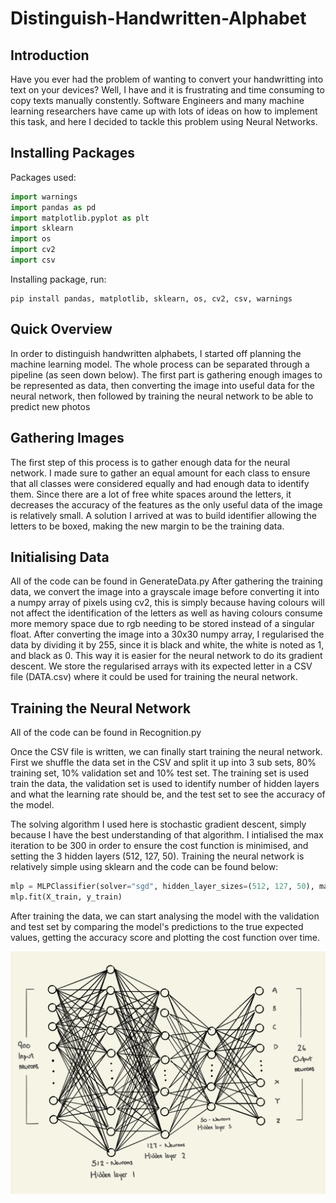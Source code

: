 Distinguish-Handwritten-Alphabet
================================

Introduction
------------
Have you ever had the problem of wanting to convert your handwritting into text on your devices? Well, I have and it is frustrating and time consuming to copy texts manually constently. Software Engineers and many machine learning researchers have came up with lots of ideas on how to implement this task, and here I decided to tackle this problem using Neural Networks.


Installing Packages
-------------------
Packages used:

```python
import warnings
import pandas as pd
import matplotlib.pyplot as plt
import sklearn
import os
import cv2 
import csv
```

Installing package, run:

```terminal
pip install pandas, matplotlib, sklearn, os, cv2, csv, warnings
```

Quick Overview
--------------
In order to distinguish handwritten alphabets, I started off planning the machine learning model. The whole process can be separated through a pipeline (as seen down below). The first part is gathering enough images to be represented as data, then converting the image into useful data for the neural network, then followed by training the neural network to be able to predict new photos


Gathering Images
----------------
The first step of this process is to gather enough data for the neural network. I made sure to gather an equal amount for each class to ensure that all classes were considered equally and had enough data to identify them. Since there are a lot of free white spaces around the letters, it decreases the accuracy of the features as the only useful data of the image is relatively small. A solution I arrived at was to build identifier allowing the letters to be boxed, making the new margin to be the training data.


Initialising Data
-----------------
All of the code can be found in GenerateData.py
After gathering the training data, we convert the image into a grayscale image before converting it into a numpy array of pixels using cv2, this is simply because having colours will not affect the identification of the letters as well as having colours consume more memory space due to rgb needing to be stored instead of a singular float. After converting the image into a 30x30 numpy array, I regularised the data by dividing it by 255, since it is black and white, the white is noted as 1, and black as 0. This way it is easier for the neural network to do its gradient descent. We store the regularised arrays with its expected letter in a CSV file (DATA.csv) where it could be used for training the neural network.


Training the Neural Network
---------------------------
All of the code can be found in Recognition.py

Once the CSV file is written, we can finally start training the neural network. First we shuffle the data set in the CSV and split it up into 3 sub sets, 80% training set, 10% validation set and 10% test set. The training set is used train the data, the validation set is used to identify number of hidden layers and what the learning rate should be, and the test set to see the accuracy of the model. 

The solving algorithm I used here is stochastic gradient descent, simply because I have the best understanding of that algorithm. I intialised the max iteration to be 300 in order to ensure the cost function is minimised, and setting the 3 hidden layers (512, 127, 50). Training the neural network is relatively simple using sklearn and the code can be found below:
```python 
mlp = MLPClassifier(solver="sgd", hidden_layer_sizes=(512, 127, 50), max_iter=300, verbose=1)
mlp.fit(X_train, y_train)
```

After training the data, we can start analysing the model with the validation and test set by comparing the model's predictions to the true expected values, getting the accuracy score and plotting the cost function over time.

![](images/nn-diagram.png)












